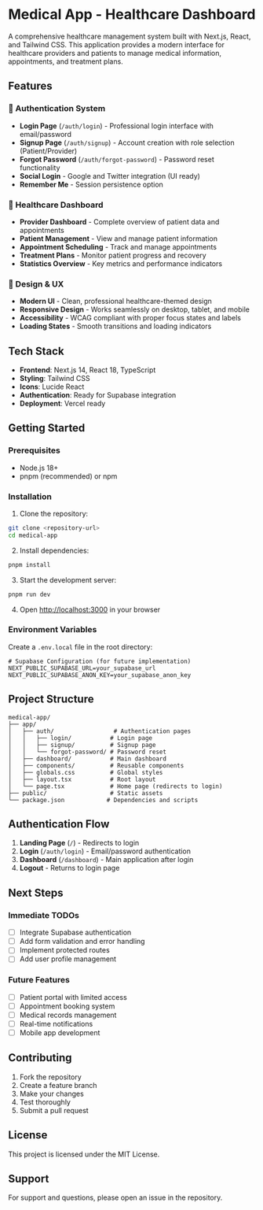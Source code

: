 # Medical App - Healthcare Dashboard

A comprehensive healthcare management system built with Next.js, React, and Tailwind CSS. This application provides a modern interface for healthcare providers and patients to manage medical information, appointments, and treatment plans.

## Features

### 🔐 Authentication System
- **Login Page** (`/auth/login`) - Professional login interface with email/password
- **Signup Page** (`/auth/signup`) - Account creation with role selection (Patient/Provider)
- **Forgot Password** (`/auth/forgot-password`) - Password reset functionality
- **Social Login** - Google and Twitter integration (UI ready)
- **Remember Me** - Session persistence option

### 🏥 Healthcare Dashboard
- **Provider Dashboard** - Complete overview of patient data and appointments
- **Patient Management** - View and manage patient information
- **Appointment Scheduling** - Track and manage appointments
- **Treatment Plans** - Monitor patient progress and recovery
- **Statistics Overview** - Key metrics and performance indicators

### 🎨 Design & UX
- **Modern UI** - Clean, professional healthcare-themed design
- **Responsive Design** - Works seamlessly on desktop, tablet, and mobile
- **Accessibility** - WCAG compliant with proper focus states and labels
- **Loading States** - Smooth transitions and loading indicators

## Tech Stack

- **Frontend**: Next.js 14, React 18, TypeScript
- **Styling**: Tailwind CSS
- **Icons**: Lucide React
- **Authentication**: Ready for Supabase integration
- **Deployment**: Vercel ready

## Getting Started

### Prerequisites
- Node.js 18+ 
- pnpm (recommended) or npm

### Installation

1. Clone the repository:
```bash
git clone <repository-url>
cd medical-app
```

2. Install dependencies:
```bash
pnpm install
```

3. Start the development server:
```bash
pnpm run dev
```

4. Open [http://localhost:3000](http://localhost:3000) in your browser

### Environment Variables

Create a `.env.local` file in the root directory:

```env
# Supabase Configuration (for future implementation)
NEXT_PUBLIC_SUPABASE_URL=your_supabase_url
NEXT_PUBLIC_SUPABASE_ANON_KEY=your_supabase_anon_key
```

## Project Structure

```
medical-app/
├── app/
│   ├── auth/                 # Authentication pages
│   │   ├── login/           # Login page
│   │   ├── signup/          # Signup page
│   │   └── forgot-password/ # Password reset
│   ├── dashboard/           # Main dashboard
│   ├── components/          # Reusable components
│   ├── globals.css          # Global styles
│   ├── layout.tsx           # Root layout
│   └── page.tsx             # Home page (redirects to login)
├── public/                  # Static assets
└── package.json            # Dependencies and scripts
```

## Authentication Flow

1. **Landing Page** (`/`) - Redirects to login
2. **Login** (`/auth/login`) - Email/password authentication
3. **Dashboard** (`/dashboard`) - Main application after login
4. **Logout** - Returns to login page

## Next Steps

### Immediate TODOs
- [ ] Integrate Supabase authentication
- [ ] Add form validation and error handling
- [ ] Implement protected routes
- [ ] Add user profile management

### Future Features
- [ ] Patient portal with limited access
- [ ] Appointment booking system
- [ ] Medical records management
- [ ] Real-time notifications
- [ ] Mobile app development

## Contributing

1. Fork the repository
2. Create a feature branch
3. Make your changes
4. Test thoroughly
5. Submit a pull request

## License

This project is licensed under the MIT License.

## Support

For support and questions, please open an issue in the repository.
